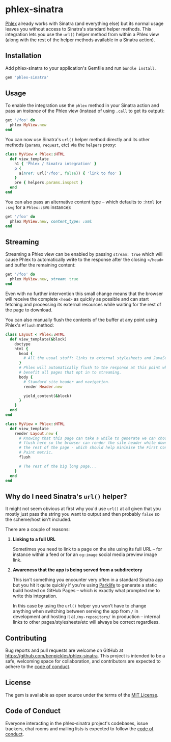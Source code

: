 # phlex-sinatra

[Phlex](https://github.com/phlex-ruby/phlex) already works with Sinatra (and everything else) but its normal usage leaves you without access to Sinatra's standard helper methods. This integration lets you use the `url()` helper method from within a Phlex view (along with the rest of the helper methods available in a Sinatra action).

## Installation

Add phlex-sinatra to your application's Gemfile and run `bundle install`.

```ruby
gem 'phlex-sinatra'
```

## Usage

To enable the integration use the `phlex` method in your Sinatra action and pass an _instance_ of the Phlex view (instead of using `.call` to get its output):

```ruby
get '/foo' do
  phlex MyView.new
end
```

You can now use Sinatra's `url()` helper method directly and its other methods (`params`, `request`, etc) via the `helpers` proxy:

```ruby
class MyView < Phlex::HTML
  def view_template
    h1 { 'Phlex / Sinatra integration' }
    p {
      a(href: url('/foo', false)) { 'link to foo' }
    }
    pre { helpers.params.inspect }
  end
end
```

You can also pass an alternative content type – which defaults to `:html` (or `:svg` for a `Phlex::SVG` instance):

```ruby
get '/foo' do
  phlex MyView.new, content_type: :xml
end
```

## Streaming

Streaming a Phlex view can be enabled by passing `stream: true` which will cause Phlex to automatically write to the response after the closing `</head>` and buffer the remaining content:

```ruby
get '/foo' do
  phlex MyView.new, stream: true
end
```

Even with no further intervention this small change means that the browser will receive the complete `<head>` as quickly as possible and can start fetching and processing its external resources while waiting for the rest of the page to download.

You can also manually flush the contents of the buffer at any point using Phlex's `#flush` method:

```ruby
class Layout < Phlex::HTML
  def view_template(&block)
    doctype
    html {
      head {
        # All the usual stuff: links to external stylesheets and JavaScript etc.
      }
      # Phlex will automatically flush to the response at this point which will
      # benefit all pages that opt in to streaming.
      body {
        # Standard site header and navigation.
        render Header.new

        yield_content(&block)
      }
    }
  end
end

class MyView < Phlex::HTML
  def view_template
    render Layout.new {
      # Knowing that this page can take a while to generate we can choose to
      # flush here so the browser can render the site header while downloading
      # the rest of the page - which should help minimise the First Contentful
      # Paint metric.
      flush

      # The rest of the big long page...
    }
  end
end
```

## Why do I need Sinatra's `url()` helper?

It might not seem obvious at first why you'd use `url()` at all given that you mostly just pass the string you want to output and then probably `false` so the scheme/host isn't included.

There are a couple of reasons:

1. **Linking to a full URL**

   Sometimes you need to link to a page on the site using its full URL – for instance within a feed or for an `og:image` social media preview image link.

2. **Awareness that the app is being served from a subdirectory**

   This isn't something you encounter very often in a standard Sinatra app but you hit it quite quickly if you're using [Parklife](https://github.com/benpickles/parklife) to generate a static build hosted on GitHub Pages – which is exactly what prompted me to write this integration.

   In this case by using the `url()` helper you won’t have to change anything when switching between serving the app from `/` in development and hosting it at `/my-repository/` in production – internal links to other pages/stylesheets/etc will always be correct regardless.

## Contributing

Bug reports and pull requests are welcome on GitHub at <https://github.com/benpickles/phlex-sinatra>. This project is intended to be a safe, welcoming space for collaboration, and contributors are expected to adhere to the [code of conduct](https://github.com/benpickles/phlex-sinatra/blob/main/CODE_OF_CONDUCT.md).

## License

The gem is available as open source under the terms of the [MIT License](https://opensource.org/licenses/MIT).

## Code of Conduct

Everyone interacting in the phlex-sinatra project's codebases, issue trackers, chat rooms and mailing lists is expected to follow the [code of conduct](https://github.com/benpickles/phlex-sinatra/blob/main/CODE_OF_CONDUCT.md).
